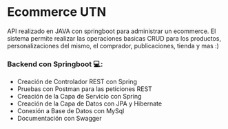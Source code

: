 # Ecommerce UTN
API realizado en JAVA con springboot para administrar un ecommerce.
El sistema permite realizar las operaciones basicas CRUD para los productos, personalizaciones del mismo, el comprador, publicaciones, tienda y mas :)

### Backend con Springboot 💻:
<ul>
  <li>Creación de Controlador REST con Spring</li>
  <li>Pruebas con Postman para las peticiones REST</li>
  <li>Creación de la Capa de Servicio con Spring</li>
  <li>Creación de la Capa  de Datos con JPA y Hibernate</li>
  <li>Conexión a Base de Datos con MySql</li>
  <li>Documentación con Swagger</li>
</ul>
